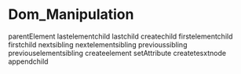 # Dom_Manipulation

parentElement
lastelementchild
lastchild
createchild
firstelementchild
firstchild
nextsibling
nextelementsibling
previoussibling
previouselementsibling
createelement
setAttribute
createtesxtnode
appendchild
